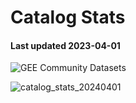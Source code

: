# Catalog Stats

#### Last updated 2023-04-01

![GEE Community Datasets](https://img.shields.io/endpoint?url=https://gist.githubusercontent.com/samapriya/34bc0c1280d475d3a69e3b60a706226e/raw/community.json)

![catalog_stats_20240401](https://github.com/samapriya/awesome-gee-community-datasets/assets/6677629/a49e4a6a-a762-44ab-ba09-8849599199b2)
